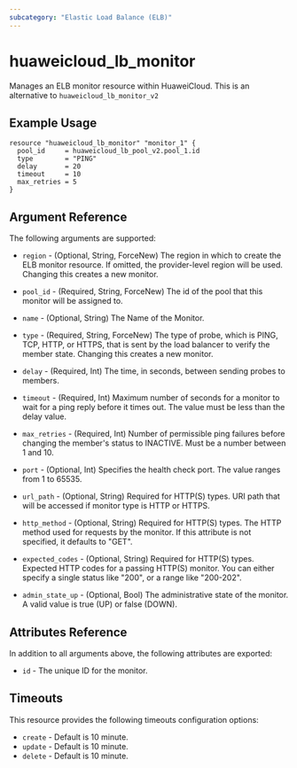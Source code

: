 ```yaml
---
subcategory: "Elastic Load Balance (ELB)"
---
```


# huaweicloud\_lb\_monitor

Manages an ELB monitor resource within HuaweiCloud.
This is an alternative to `huaweicloud_lb_monitor_v2`

## Example Usage

```hcl
resource "huaweicloud_lb_monitor" "monitor_1" {
  pool_id     = huaweicloud_lb_pool_v2.pool_1.id
  type        = "PING"
  delay       = 20
  timeout     = 10
  max_retries = 5
}
```

## Argument Reference

The following arguments are supported:

* `region` - (Optional, String, ForceNew) The region in which to create the ELB monitor resource.
    If omitted, the provider-level region will be used.
    Changing this creates a new monitor.

* `pool_id` - (Required, String, ForceNew) The id of the pool that this monitor will be assigned to.

* `name` - (Optional, String) The Name of the Monitor.

* `type` - (Required, String, ForceNew) The type of probe, which is PING, TCP, HTTP, or HTTPS,
    that is sent by the load balancer to verify the member state. Changing this
    creates a new monitor.

* `delay` - (Required, Int) The time, in seconds, between sending probes to members.

* `timeout` - (Required, Int) Maximum number of seconds for a monitor to wait for a
    ping reply before it times out. The value must be less than the delay
    value.

* `max_retries` - (Required, Int) Number of permissible ping failures before
    changing the member's status to INACTIVE. Must be a number between 1
    and 10.

* `port` - (Optional, Int) Specifies the health check port. The value ranges from 1 to 65535.

* `url_path` - (Optional, String) Required for HTTP(S) types. URI path that will be
    accessed if monitor type is HTTP or HTTPS.

*  `http_method` - (Optional, String) Required for HTTP(S) types. The HTTP method used
    for requests by the monitor. If this attribute is not specified, it
    defaults to "GET".

* `expected_codes` - (Optional, String) Required for HTTP(S) types. Expected HTTP codes
    for a passing HTTP(S) monitor. You can either specify a single status like
    "200", or a range like "200-202".

* `admin_state_up` - (Optional, Bool) The administrative state of the monitor.
    A valid value is true (UP) or false (DOWN).

## Attributes Reference

In addition to all arguments above, the following attributes are exported:

* `id` - The unique ID for the monitor.

## Timeouts
This resource provides the following timeouts configuration options:
- `create` - Default is 10 minute.
- `update` - Default is 10 minute.
- `delete` - Default is 10 minute.
